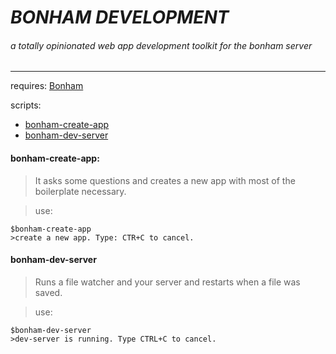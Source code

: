 # ***BONHAM DEVELOPMENT***
###### a totally opinionated web app development toolkit for the bonham server
---

requires: [Bonham](../../README.md)

scripts:
* [bonham-create-app](#bonham-create-app)
* [bonham-dev-server](#bonham-dev-server)


#### bonham-create-app:

>It asks some questions and creates a new app
 with most of the boilerplate necessary.

>use:
```
$bonham-create-app
>create a new app. Type: CTR+C to cancel.
```


#### bonham-dev-server
>Runs a file watcher and your server and restarts when a file was saved.

>use:
```
$bonham-dev-server
>dev-server is running. Type CTRL+C to cancel.
```
